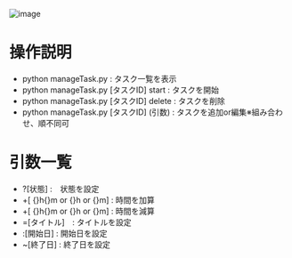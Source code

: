 ![image](https://user-images.githubusercontent.com/88820769/184725862-542f6035-ee73-4ffd-b51a-5a5c6cf7adde.png)

# 操作説明
- python manageTask.py : タスク一覧を表示
- python manageTask.py [タスクID] start : タスクを開始
- python manageTask.py [タスクID] delete : タスクを削除
- python manageTask.py [タスクID] (引数) : タスクを追加or編集※組み合わせ、順不同可
# 引数一覧
- ?[状態] :　状態を設定
- +[ {}h{}m or {}h or {}m] : 時間を加算
- +[ {}h{}m or {}h or {}m] : 時間を減算
- =[タイトル]　: タイトルを設定
- :[開始日] : 開始日を設定
- ~[終了日] : 終了日を設定
